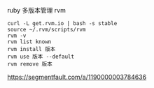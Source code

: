 
ruby 多版本管理
rvm 
``` 
curl -L get.rvm.io | bash -s stable
source ~/.rvm/scripts/rvm
rvm -v
rvm list known
rvm install 版本
rvm use 版本 --default
rvm remove 版本 
```

https://segmentfault.com/a/1190000003784636


